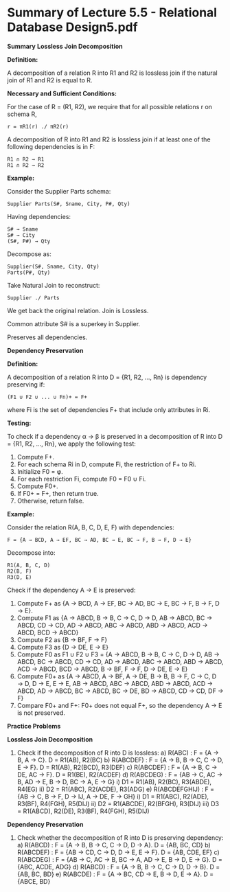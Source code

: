 #  Summary of Lecture 5.5 - Relational Database Design5.pdf 
**Summary**
**Lossless Join Decomposition**

**Definition:**

A decomposition of a relation R into R1 and R2 is lossless join if the natural join of R1 and R2 is equal to R.

**Necessary and Sufficient Conditions:**

For the case of R = (R1, R2), we require that for all possible relations r on schema R,

```
r = πR1(r) ./ πR2(r)
```

A decomposition of R into R1 and R2 is lossless join if at least one of the following dependencies is in F:

```
R1 ∩ R2 → R1
R1 ∩ R2 → R2
```

**Example:**

Consider the Supplier Parts schema:

```
Supplier Parts(S#, Sname, City, P#, Qty)
```

Having dependencies:

```
S# → Sname
S# → City
(S#, P#) → Qty
```

Decompose as:

```
Supplier(S#, Sname, City, Qty)
Parts(P#, Qty)
```

Take Natural Join to reconstruct:

```
Supplier ./ Parts
```

We get back the original relation. Join is Lossless.

Common attribute S# is a superkey in Supplier.

Preserves all dependencies.

**Dependency Preservation**

**Definition:**

A decomposition of a relation R into D = {R1, R2, ..., Rn} is dependency preserving if:

```
(F1 ∪ F2 ∪ ... ∪ Fn)+ = F+
```

where Fi is the set of dependencies F+ that include only attributes in Ri.

**Testing:**

To check if a dependency α → β is preserved in a decomposition of R into D = {R1, R2, ..., Rn}, we apply the following test:

1. Compute F+.
2. For each schema Ri in D, compute Fi, the restriction of F+ to Ri.
3. Initialize F0 = φ.
4. For each restriction Fi, compute F0 = F0 ∪ Fi.
5. Compute F0+.
6. If F0+ = F+, then return true.
7. Otherwise, return false.

**Example:**

Consider the relation R(A, B, C, D, E, F) with dependencies:

```
F = {A → BCD, A → EF, BC → AD, BC → E, BC → F, B → F, D → E}
```

Decompose into:

```
R1(A, B, C, D)
R2(B, F)
R3(D, E)
```

Check if the dependency A → E is preserved:

1. Compute F+ as {A → BCD, A → EF, BC → AD, BC → E, BC → F, B → F, D → E}.
2. Compute F1 as {A → ABCD, B → B, C → C, D → D, AB → ABCD, BC → ABCD, CD → CD, AD → ABCD, ABC → ABCD, ABD → ABCD, ACD → ABCD, BCD → ABCD}
3. Compute F2 as {B → BF, F → F}
4. Compute F3 as {D → DE, E → E}
5. Compute F0 as F1 ∪ F2 ∪ F3 = {A → ABCD, B → B, C → C, D → D, AB → ABCD, BC → ABCD, CD → CD, AD → ABCD, ABC → ABCD, ABD → ABCD, ACD → ABCD, BCD → ABCD, B → BF, F → F, D → DE, E → E}
6. Compute F0+ as {A → ABCD, A → BF, A → DE, B → B, B → F, C → C, D → D, D → E, E → E, AB → ABCD, ABC → ABCD, ABD → ABCD, ACD → ABCD, AD → ABCD, BC → ABCD, BC → DE, BD → ABCD, CD → CD, DF → F}
7. Compare F0+ and F+: F0+ does not equal F+, so the dependency A → E is not preserved.

**Practice Problems**

**Lossless Join Decomposition**

1. Check if the decomposition of R into D is lossless:
   a) R(ABC) : F = {A → B, A → C}. D = R1(AB), R2(BC)
   b) R(ABCDEF) : F = {A → B, B → C, C → D, E → F}. D = R1(AB), R2(BCD), R3(DEF)
   c) R(ABCDEF) : F = {A → B, C → DE, AC → F}. D = R1(BE), R2(ACDEF)
   d) R(ABCDEG) : F = {AB → C, AC → B, AD → E, B → D, BC → A, E → G}
   i) D1 = R1(AB), R2(BC), R3(ABDE), R4(EG)
   ii) D2 = R1(ABC), R2(ACDE), R3(ADG)
   e) R(ABCDEFGHIJ) : F = {AB → C, B → F, D → IJ, A → DE, F → GH}
   i) D1 = R1(ABC), R2(ADE), R3(BF), R4(FGH), R5(DIJ)
   ii) D2 = R1(ABCDE), R2(BFGH), R3(DIJ)
   iii) D3 = R1(ABCD), R2(DE), R3(BF), R4(FGH), R5(DIJ)

**Dependency Preservation**

1. Check whether the decomposition of R into D is preserving dependency:
   a) R(ABCD) : F = {A → B, B → C, C → D, D → A}. D = {AB, BC, CD}
   b) R(ABCDEF) : F = {AB → CD, C → D, D → E, E → F}. D = {AB, CDE, EF}
   c) R(ABCDEG) : F = {AB → C, AC → B, BC → A, AD → E, B → D, E → G}. D = {ABC, ACDE, ADG}
   d) R(ABCD) : F = {A → B, B → C, C → D, D → B}. D = {AB, BC, BD}
   e) R(ABCDE) : F = {A → BC, CD → E, B → D, E → A}. D = {ABCE, BD}
